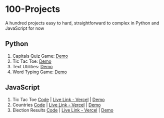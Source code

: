 # 100-Projects
A hundred projects easy to hard, straightforward to complex in Python and JavaScript for now
 ## Python
1. Capitals Quiz Game: [Demo](python/01.CapitalsQuiz/demo.gif)
2. Tic Tac Toe: [Demo](python/02.TicTacToe/demo.gif)
3. Text Utilities: [Demo](python/03.TextUtilities/demo.gif)
4. Word Typing Game: [Demo](python/04.WordTypingGame/demo.gif)

## JavaScript
1. Tic Tac Toe [Code](https://github.com/stephenmarri/100-Projects/tree/main/javascript/1.TicTacToe) | [Live Link - Vercel](https://100projects-01-tictactoe-git-main-stephenmarris-projects.vercel.app/) | [Demo](javascript/1.TicTacToe/TicTacToe/public/demo.gif)
2. Countries [Code](https://github.com/stephenmarri/100-Projects/tree/main/javascript/2.CapitalsQuiz) | [Live Link - Vercel](https://100projects-02-countriesquiz.vercel.app/) | [Demo](javascript/2.CapitalsQuiz/public/demo.gif)
3. Election Results [Code](https://github.com/stephenmarri/100-Projects/tree/main/javascript/03.ElectionResults) | [Live Link - Vercel](https://100projects-03-electionresults-stephenmarris-projects.vercel.app/) | [Demo](javascript/2.CapitalsQuiz/public/demo.gif)
